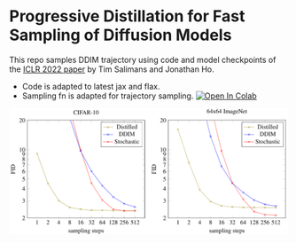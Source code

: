 # Progressive Distillation for Fast Sampling of Diffusion Models
This repo samples DDIM trajectory using code and model checkpoints of the <a href="https://openreview.net/forum?id=TIdIXIpzhoI">ICLR 2022 paper</a> by Tim Salimans and Jonathan Ho. 

- Code is adapted to latest jax and flax. 
- Sampling fn is adapted for trajectory sampling. 
<a href="https://colab.research.google.com/github/google-research/google-research/blob/master/diffusion_distillation/diffusion_distillation.ipynb" target="_parent"><img src="https://colab.research.google.com/assets/colab-badge.svg" alt="Open In Colab"/></a>

![FID vs number of steps](fid_steps_graph.png)
